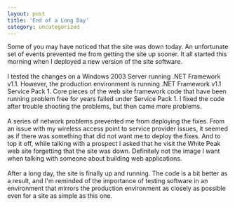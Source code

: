```yaml
---
layout: post
title: 'End of a Long Day'
category: uncategorized
---
```


Some of you may have noticed that the site was down today.  An unfortunate set of events prevented me from getting the site up sooner.  It all started this morning when I deployed a new version of the site software.
<br />
<br />I tested the changes on a Windows 2003 Server running .NET Framework v1.1.  However, the production environment is running .NET Framework v1.1 Service Pack 1.  Core pieces of the web site framework code that have been running problem free for years failed under Service Pack 1.  I fixed the code after trouble shooting the problems, but then came more problems.
<br />
<br />A series of network problems prevented me from deploying the fixes.  From an issue with my wireless access point to service provider issues, it seemed as if there was something that did not want me to deploy the fixes.  And to top it off, while talking with a prospect I asked that he visit the White Peak web site forgetting that the site was down.  Definitely not the image I want when talking with someone about building web applications.
<br />
<br />After a long day, the site is finally up and running.  The code is a bit better as a result, and I'm reminded of the importance of testing software in an environment that mirrors the production environment as closely as possible even for a site as simple as this one.
